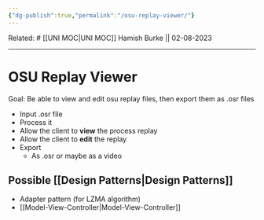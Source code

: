 ```yaml
---
{"dg-publish":true,"permalink":"/osu-replay-viewer/"}
---
```


Related: #
[[UNI MOC\|UNI MOC]]
Hamish Burke || 02-08-2023
***

# OSU Replay Viewer

Goal: Be able to view and edit osu replay files, then export them as .osr files

- Input .osr file
- Process it
- Allow the client to **view** the process replay
- Allow the client to **edit** the replay
- Export
	- As .osr or maybe as a video

## Possible [[Design Patterns\|Design Patterns]]

- Adapter pattern (for LZMA algorithm)
- [[Model-View-Controller\|Model-View-Controller]]